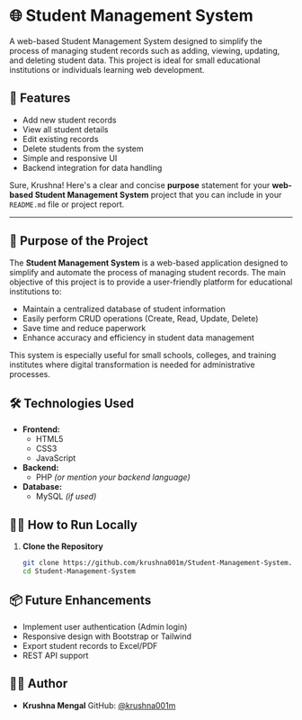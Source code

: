 
# 🌐 Student Management System

A web-based Student Management System designed to simplify the process of managing student records such as adding, viewing, updating, and deleting student data. This project is ideal for small educational institutions or individuals learning web development.

## 📌 Features

- Add new student records
- View all student details
- Edit existing records
- Delete students from the system
- Simple and responsive UI
- Backend integration for data handling

Sure, Krushna! Here's a clear and concise **purpose** statement for your **web-based Student Management System** project that you can include in your `README.md` file or project report.

---

## 🎯 Purpose of the Project

The **Student Management System** is a web-based application designed to simplify and automate the process of managing student records. The main objective of this project is to provide a user-friendly platform for educational institutions to:

* Maintain a centralized database of student information
* Easily perform CRUD operations (Create, Read, Update, Delete)
* Save time and reduce paperwork
* Enhance accuracy and efficiency in student data management

This system is especially useful for small schools, colleges, and training institutes where digital transformation is needed for administrative processes.

## 🛠️ Technologies Used

- **Frontend:**
  - HTML5
  - CSS3
  - JavaScript
- **Backend:**
  - PHP *(or mention your backend language)*
- **Database:**
  - MySQL *(if used)*



## 🧑‍💻 How to Run Locally

1. **Clone the Repository**
   ```bash
   git clone https://github.com/krushna001m/Student-Management-System.git
   cd Student-Management-System

## 📦 Future Enhancements

* Implement user authentication (Admin login)
* Responsive design with Bootstrap or Tailwind
* Export student records to Excel/PDF
* REST API support

## 👨‍💻 Author

* **Krushna Mengal**
  GitHub: [@krushna001m](https://github.com/krushna001m)

